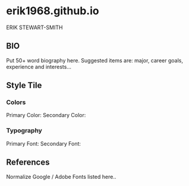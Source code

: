 # erik1968.github.io
ERIK STEWART-SMITH

## BIO
Put 50+ word biography here. Suggested items are: major, career goals, experience and interests...

## Style Tile

### Colors
Primary Color:
Secondary Color:

### Typography
Primary Font:
Secondary Font:

## References
Normalize
Google / Adobe Fonts listed here..

